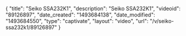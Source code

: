 {
    "title": "Seiko SSA232K1",
    "description": "Seiko SSA232K1",
    "videoid": "89126897",
    "date_created": "1493684138",
    "date_modified": "1493684550",
    "type": "captivate",
    "layout": "video",
    "url": "\/v\/seiko-ssa232k1\/89126897"
}